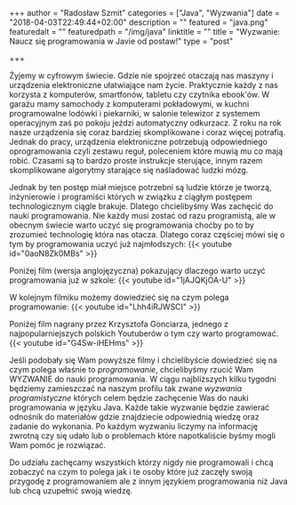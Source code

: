 +++
author = "Radosław Szmit"
categories = ["Java", "Wyzwania"]
date = "2018-04-03T22:49:44+02:00"
description = ""
featured = "java.png"
featuredalt = ""
featuredpath = "/img/java"
linktitle = ""
title = "Wyzwanie: Naucz się programowania w Javie od postaw!"
type = "post"

+++

Żyjemy w cyfrowym świecie. Gdzie nie spojrzeć otaczają nas maszyny i urządzenia elektroniczne ułatwiające nam życie. Praktycznie każdy z nas korzysta z komputerów, smartfonów, tabletu czy czytnika ebook'ów. W garażu mamy samochody z komputerami pokładowymi, w kuchni programowalne lodówki i piekarniki, w salonie telewizor z systemem operacyjnym zaś po pokoju jeździ automatyczny odkurzacz. Z roku na rok nasze urządzenia się coraz bardziej skomplikowane i coraz więcej potrafią. Jednak do pracy, urządzenia elektroniczne potrzebują odpowiedniego oprogramowania czyli zestawu reguł, poleceniem które muwią mu co mają robić. Czasami są to bardzo proste instrukcje sterujące, innym razem skomplikowane algorytmy starające się naśladować ludzki mózg.

Jednak by ten postęp miał miejsce potrzebni są ludzie którze je tworzą, inżynierowie i programiści których w związku z ciągłym postępem technologicznym ciągle brakuje. Dlatego chcielibyśmy Was zachęcić do nauki programowania. Nie każdy musi zostać od razu programistą, ale w obecnym świecie warto uczyć się programowania choćby po to by zrozumieć technologię która nas otacza. Dlatego coraz częściej mówi się o tym by programowania uczyć już najmłodszych:
{{< youtube id="0aoN8Zk0MBs" >}}

Poniżej film (wersja anglojęzyczna) pokazujący dlaczego warto uczyć programowania już w szkole:
{{< youtube id="1jAJQKjOA-U" >}}

W kolejnym filmiku możemy dowiedzieć się na czym polega programowanie:
{{< youtube id="Lhh4iRJWSCI" >}}

Poniżej film nagrany przez Krzysztofa Gonciarza, jednego z najpopularniejszych polskich Youtuberów o tym czy warto programować.
{{< youtube id="G4Sw-iHEHms" >}}

Jeśli podobały się Wam powyższe filmy i chcielibyście dowiedzieć się na czym polega właśnie to *programowanie*, chcielibyśmy rzucić Wam WYZWANIE do nauki programowania. W ciągu najbliższych kilku tygodni będziemy zamieszczać na naszym profilu tak zwane *wyzwania programistyczne* których celem będzie zachęcenie Was do nauki programowania w języku Java. Każde takie wyzwanie będzie zawierać odnośnik do materiałów gdzie znajdziecie odpowiednią wiedzę oraz zadanie do wykonania. Po każdym wyzwaniu liczymy na informację zwrotną czy się udało lub o problemach które napotkaliście byśmy mogli Wam pomóc je rozwiązać.

Do udziału zachęcamy wszystkich którzy nigdy nie programowali i chcą zobaczyć na czym to polega jak i te osoby które już zaczęły swoją przygodę z programowaniem ale z innym językiem programowania niż Java lub chcą uzupełnić swoją wiedzę.